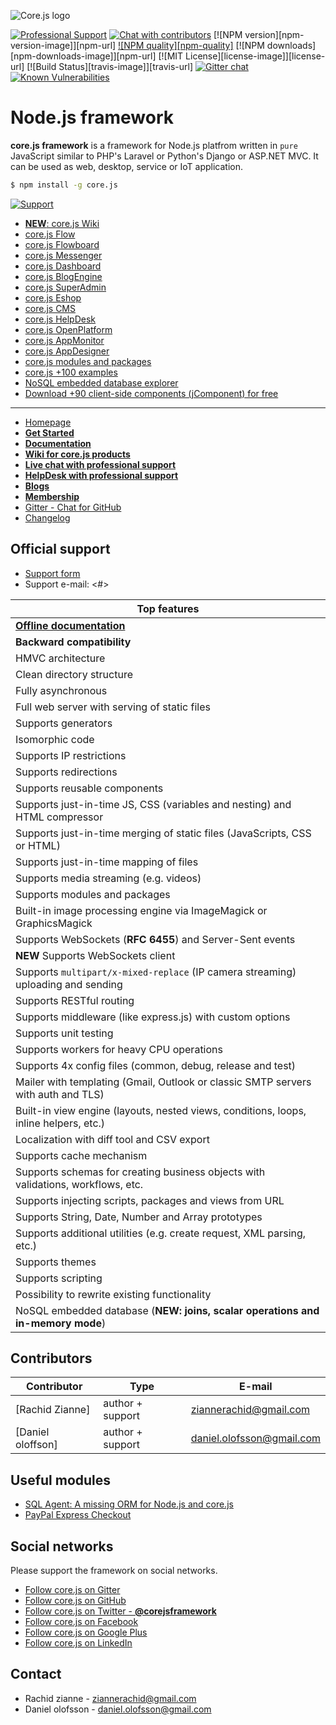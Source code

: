 ![Core.js logo](https://www.corejs.com/img/logo-corejs.png)

[![Professional Support](#)](https://www.totaljs.com/support/) [![Chat with contributors](#)](https://messenger.totaljs.com) [![NPM version][npm-version-image]][npm-url] [![NPM quality][npm-quality]](http://packagequality.com/#?package=core.js) [![NPM downloads][npm-downloads-image]][npm-url] [![MIT License][license-image]][license-url] [![Build Status][travis-image]][travis-url] [![Gitter chat](https://badges.gitter.im/totaljs/framework.png)](#) [![Known Vulnerabilities](https://snyk.io/test/npm/total.js/badge.svg)](https://snyk.io/test/npm/core.js)

Node.js framework
=====================

__core.js framework__ is a framework for Node.js platfrom written in `pure` JavaScript similar to PHP's Laravel or Python's Django or ASP.NET MVC. It can be used as web, desktop, service or IoT application.

```bash
$ npm install -g core.js
```

[![Support](#)](https://www.zianneson.com/support/)

- [__NEW__: core.js Wiki](#/)
- [core.js Flow](#)
- [core.js Flowboard](#)
- [core.js Messenger](#)
- [core.js Dashboard](#)
- [core.js BlogEngine](#)
- [core.js SuperAdmin](#)
- [core.js Eshop](#)
- [core.js CMS](#)
- [core.js HelpDesk](#)
- [core.js OpenPlatform](#)
- [core.js AppMonitor](#)
- [core.js AppDesigner](#)
- [core.js modules and packages](#)
- [core.js +100 examples](#)
- [NoSQL embedded database explorer](#)
- [Download +90 client-side components (jComponent) for free](#)

---

- [Homepage](http://www.zianneson.com/corejs)
- [__Get Started__](http://www.zianneson.com/corejs/get-started/)
- [__Documentation__](http://www.zianneson.com/corejs/docs)
- [__Wiki for core.js products__](http://www.zianneson.com/corejs/wiki)
- [__Live chat with professional support__](#)
- [__HelpDesk with professional support__](#)
- [__Blogs__](#)
- [__Membership__](#)
- [Gitter - Chat for GitHub](#)
- [Changelog](#)

## Official support

- [Support form](#)
- Support e-mail: <#>

| Top features |
|------|
| [__Offline documentation__](#) |
| __Backward compatibility__ |
| HMVC architecture |
| Clean directory structure |
| Fully asynchronous |
| Full web server with serving of static files |
| Supports generators |
| Isomorphic code |
| Supports IP restrictions |
| Supports redirections |
| Supports reusable components |
| Supports just-in-time JS, CSS (variables and nesting) and HTML compressor |
| Supports just-in-time merging of static files (JavaScripts, CSS or HTML) |
| Supports just-in-time mapping of files |
| Supports media streaming (e.g. videos) |
| Supports modules and packages |
| Built-in image processing engine via ImageMagick or GraphicsMagick |
| Supports WebSockets (__RFC 6455__) and Server-Sent events |
| __NEW__ Supports WebSockets client |
| Supports `multipart/x-mixed-replace` (IP camera streaming) uploading and sending |
| Supports RESTful routing |
| Supports middleware (like express.js) with custom options |
| Supports unit testing |
| Supports workers for heavy CPU operations |
| Supports 4x config files (common, debug, release and test) |
| Mailer with templating (Gmail, Outlook or classic SMTP servers with auth and TLS) |
| Built-in view engine (layouts, nested views, conditions, loops, inline helpers, etc.) |
| Localization with diff tool and CSV export |
| Supports cache mechanism |
| Supports schemas for creating business objects with validations, workflows, etc. |
| Supports injecting scripts, packages and views from URL |
| Supports String, Date, Number and Array prototypes |
| Supports additional utilities (e.g. create request, XML parsing, etc.) |
| Supports themes |
| Supports scripting |
| Possibility to rewrite existing functionality |
| NoSQL embedded database (__NEW: joins, scalar operations and in-memory mode__) |

## Contributors

| Contributor | Type | E-mail |
|-------------|------|--------|
| [Rachid Zianne] | author + support | <ziannerachid@gmail.com> |
| [Daniel oloffson]  | author + support | <daniel.olofsson@gmail.com> |
## Useful modules

- [SQL Agent: A missing ORM for Node.js and core.js](#)
- [PayPal Express Checkout](#)

## Social networks

Please support the framework on social networks.

- [Follow core.js on Gitter](#)
- [Follow core.js on GitHub](#)
- [Follow core.js on Twitter - __@corejsframework__](#)
- [Follow core.js on Facebook](#)
- [Follow core.js on Google Plus](#)
- [Follow core.js on LinkedIn](#)

## Contact

- Rachid zianne - <ziannerachid@gmail.com>
- Daniel olofsson - <daniel.olofsson@gmail.com>
